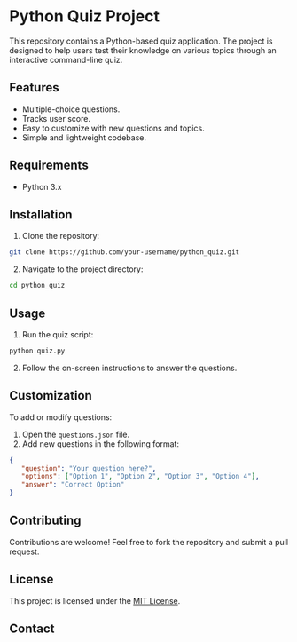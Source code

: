 # Python Quiz Project

This repository contains a Python-based quiz application. The project is designed to help users test their knowledge on various topics through an interactive command-line quiz.

## Features

- Multiple-choice questions.
- Tracks user score.
- Easy to customize with new questions and topics.
- Simple and lightweight codebase.

## Requirements

- Python 3.x

## Installation

1. Clone the repository:
  ```bash
  git clone https://github.com/your-username/python_quiz.git
  ```
2. Navigate to the project directory:
  ```bash
  cd python_quiz
  ```

## Usage

1. Run the quiz script:
  ```bash
  python quiz.py
  ```
2. Follow the on-screen instructions to answer the questions.

## Customization

To add or modify questions:
1. Open the `questions.json` file.
2. Add new questions in the following format:
  ```json
  {
     "question": "Your question here?",
     "options": ["Option 1", "Option 2", "Option 3", "Option 4"],
     "answer": "Correct Option"
  }
  ```

## Contributing

Contributions are welcome! Feel free to fork the repository and submit a pull request.

## License

This project is licensed under the [MIT License](LICENSE).

## Contact

